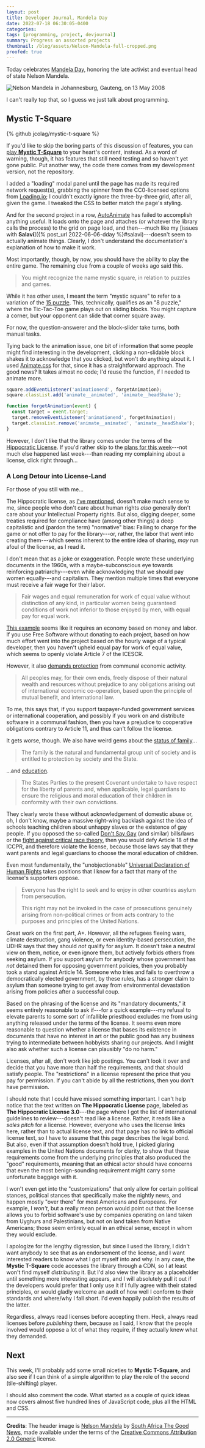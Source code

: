 ```yaml
---
layout: post
title: Developer Journal, Mandela Day
date: 2022-07-18 06:30:05-0400
categories:
tags: [programming, project, devjournal]
summary: Progress on assorted projects
thumbnail: /blog/assets/Nelson-Mandela-full-cropped.png
proofed: true
---
```


Today celebrates [Mandela Day](https://en.wikipedia.org/wiki/Mandela_Day), honoring the late activist and eventual head of state Nelson Mandela.

![Nelson Mandela in Johannesburg, Gauteng, on 13 May 2008](/blog/assets/Nelson-Mandela-full-cropped.png "Tie-less mustache guy probably should have stayed home.")

I can't really top that, so I guess we just talk about programming.

## Mystic T-Square

{% github jcolag/mystic-t-square %}

If you'd like to skip the boring parts of this discussion of features, you can [play **Mystic T-Square**](https://john.colagioia.net/square/) to your heart's content, instead.  As a word of warning, though, it has features that still need testing and so haven't yet gone public.  Put another way, the code there comes from my development version, not the repository.

I added a "loading" modal panel until the page has made its required network request(s), grabbing the spinner from the CC0-licensed options from [Loading.io](https://loading.io/css/); I couldn't exactly ignore the three-by-three grid, after all, given the game.  I tweaked the CSS to better match the page's styling.

And for the second project in a row, [AutoAnimate](https://auto-animate.formkit.com/) has failed to accomplish anything useful.  It loads onto the page and attaches (or whatever the library calls the process) to the grid on page load, and then---much like my [issues with **Salavi**]({% post_url 2022-06-06-dday %}#salavi)---doesn't seem to actually animate things.  Clearly, I don't understand the documentation's explanation of how to make it work.

Most importantly, though, by now, you should have the ability to play the entire game.  The remaining clue from a couple of weeks ago said this.

 > You might recognize the name mystic square, in relation to puzzles and games.

While it has other uses, I meant the term "mystic square" to refer to a variation of the [15 puzzle](https://en.wikipedia.org/wiki/15_puzzle).  This, technically, qualifies as an "8 puzzle," where the Tic-Tac-Toe game plays out on sliding blocks.  You might capture a corner, but your opponent can slide that corner square away.

For now, the question-answerer and the block-slider take turns, both manual tasks.

Tying back to the animation issue, one bit of information that some people might find interesting in the development, clicking a non-slidable block shakes it to acknowledge that you clicked, but won't do anything about it.  I used [Animate.css](https://animate.style/) for that, since it has a straightforward approach.  The good news?  It takes almost no code; I'd reuse the function, if I needed to animate more.

```javascript
square.addEventListener('animationend', forgetAnimation);
square.classList.add('animate__animated', 'animate__headShake');

function forgetAnimation(event) {
  const target = event.target;
  target.removeEventListener('animationend', forgetAnimation);
  target.classList.remove('animate__animated', 'animate__headShake');
}
```

However, I don't like that the library comes under the terms of the [Hippocratic License](http://firstdonoharm.dev/).  If you'd rather skip to the [plans for this week](#next)---not much else happened last week---than reading my complaining about a license, click right through...

### A Long Detour into License-Land

For those of you still with me...

The Hippocratic license, as [I've mentioned](https://john.colagioia.net/blog/2020/03/29/copyleft.html), doesn't make much sense to me, since people who don't care about human rights *also* generally don't care about your Intellectual Property rights.  But also, digging deeper, some treaties required for compliance have (among other things) a deep capitalistic and (pardon the term) "normative" bias:  Failing to charge for the game or not offer to pay for the library---or, rather, the labor that went into creating them---which seems inherent to the entire idea of sharing, *may* run afoul of the license, as I read it.

I don't mean that as a joke or exaggeration.  People wrote these underlying documents in the 1960s, with a maybe-subconscious eye towards reinforcing patriarchy---even while acknowledging that we should pay women equally---and capitalism.  They mention multiple times that everyone must receive a fair wage for their labor.

 > Fair wages and equal remuneration for work of equal value without distinction of any kind, in particular women being guaranteed conditions of work not inferior to those enjoyed by men, with equal pay for equal work.

[This example](https://www.ohchr.org/en/instruments-mechanisms/instruments/international-covenant-economic-social-and-cultural-rights#article-7) seems like it requires an economy based on money and labor.  If you use Free Software without donating to each project, based on how much effort went into the project based on the hourly wage of a typical developer, then you haven't upheld equal pay for work of equal value, which seems to openly violate Article 7 of the ICESCR.

However, it also [demands protection](https://www.ohchr.org/en/instruments-mechanisms/instruments/international-covenant-economic-social-and-cultural-rights#article-11) from communal economic activity.

 > All peoples may, for their own ends, freely dispose of their natural wealth and resources without prejudice to any obligations arising out of international economic co-operation, based upon the principle of mutual benefit, and international law.

To me, this says that, if you support taxpayer-funded government services or international cooperation, and possibly if you work on and distribute software in a communal fashion, then you have a prejudice to cooperative obligations contrary to Article 11, and thus can't follow the license.

It gets worse, though.  We also have weird gems about the [status of family](https://www.ohchr.org/en/instruments-mechanisms/instruments/international-covenant-civil-and-political-rights#article-23)...

 > The family is the natural and fundamental group unit of society and is entitled to protection by society and the State.

...and [education](https://www.ohchr.org/en/instruments-mechanisms/instruments/international-covenant-civil-and-political-rights#article-18).

 > The States Parties to the present Covenant undertake to have respect for the liberty of parents and, when applicable, legal guardians to ensure the religious and moral education of their children in conformity with their own convictions.

They clearly wrote these without acknowledgement of domestic abuse or, oh, I don't know, maybe a massive right-wing backlash against the idea of schools teaching children about unhappy slaves or the existence of gay people.  If you opposed the so-called [Don't Say Gay](https://en.wikipedia.org/wiki/Florida_Parental_Rights_in_Education_Act) (and similar) bills/laws or the [fight against critical race theory](https://en.wikipedia.org/wiki/2020s_controversies_around_critical_race_theory), then you would defy Article 18 of the ICCPR, and therefore violate the license, because those laws say that they want parents and legal guardians to choose the moral education of children.

Even most fundamentally, the "unobjectionable" [Universal Declaration of Human Rights](https://www.un.org/en/about-us/universal-declaration-of-human-rights) takes positions that I know for a fact that many of the license's supporters oppose.

 > Everyone has the right to seek and to enjoy in other countries asylum from persecution.
 >
 > This right may not be invoked in the case of prosecutions genuinely arising from non-political crimes or from acts contrary to the purposes and principles of the United Nations.

Great work on the first part, A+.  However, all the refugees fleeing wars, climate destruction, gang violence, or even identity-based persecution, the UDHR says that they should *not* qualify for asylum.  It doesn't take a neutral view on them, notice, or even ignore them, but actively forbids others from seeking asylum.  If you support asylum for anybody whose government has *not* detained them for opposing government policies, then you probably took a stand against Article 14.  Someone who tries and fails to overthrow a democratically elected government, by these rules, has a stronger claim to asylum than someone trying to get away from environmental devastation arising from policies after a successful coup.

Based on the phrasing of the license and its "mandatory documents," it seems entirely reasonable to ask if---for a quick example---my refusal to elevate parents to some sort of infallible priesthood excludes me from using anything released under the terms of the license.  It seems even more reasonable to question whether a license that bases its existence in documents that have no interest in art or the public good has any business trying to intermediate between hobbyists sharing our projects.  And I might also ask whether such a license can plausibly "do no harm."

Licenses, after all, don't work like job postings.  You can't look it over and decide that you have more than half the requirements, and that should satisfy people.  The "restrictions" in a license represent the price that you pay for permission.  If you can't abide by all the restrictions, then you don't have permission.

I should note that I could have missed something important.  I can't help notice that the text written on **The Hippocratic License** page, labeled as **The Hippocratic License 3.0**---the page where I got the list of international guidelines to review---doesn't read like a license.  Rather, it reads like a *sales pitch* for a license.  However, everyone who uses the license links here, rather than to actual license text, and that page has no link to official license text, so I have to assume that this page describes the legal bond.  But also, even if that assumption doesn't hold true, I picked glaring examples in the United Nations documents for clarity, to show that these requirements come from the underlying principles that also produced the "good" requirements, meaning that an ethical actor should have concerns that even the most benign-sounding requirement might carry some unfortunate baggage with it.

I won't even get into the "customizations" that only allow for certain political stances, political stances that specifically make the nightly news, and happen mostly "over there" for most Americans and Europeans.  For example, I *won't*, but a really mean person would point out that the license allows you to forbid software's use by companies operating on land taken from Uyghurs and Palestinians, but not on land taken from Native Americans; those seem entirely equal in an ethical sense, except in whom they would exclude.

I apologize for the lengthy digression, but since I used the library, I didn't want anybody to see that as an endorsement of the license, and I want interested readers to know what I got myself into and why.  In any case, the **Mystic T-Square** code accesses the library through a CDN, so I at least won't find myself *distributing* it.  But I'd also view the library as a placeholder until something more interesting appears, and I will absolutely pull it out if the developers would prefer that I only use it if I fully agree with their stated principles, or would gladly welcome an audit of how well I conform to their standards and where/why I fall short.  I'd even happily publish the results of the latter.

Regardless, always read licenses before accepting them.  Heck, always read licenses before *publishing* them, because as I said, I know that the people involved would oppose a lot of what they require, if they actually knew what they demanded.

## Next

This week, I'll probably add some small niceties to **Mystic T-Square**, and also see if I can think of a simple algorithm to play the role of the second (tile-shifting) player.

I should also comment the code.  What started as a couple of quick ideas now covers almost five hundred lines of JavaScript code, plus all the HTML and CSS.

* * *

**Credits**:  The header image is [Nelson Mandela](https://www.flickr.com/photos/sagoodnews/3199012558/) by [South Africa The Good News](https://www.flickr.com/photos/sagoodnews/), made available under the terms of the [Creative Commons Attribution 2.0 Generic](https://creativecommons.org/licenses/by/2.0/) license.
